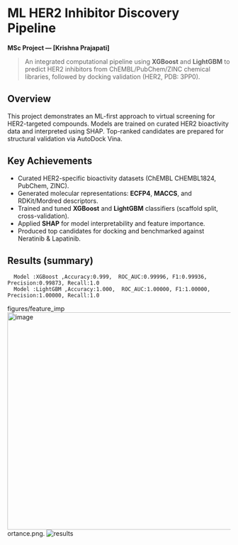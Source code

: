 # ML HER2 Inhibitor Discovery Pipeline
**MSc Project — [Krishna Prajapati]**

> An integrated computational pipeline using **XGBoost** and **LightGBM** to predict HER2 inhibitors from ChEMBL/PubChem/ZINC chemical libraries, followed by docking validation (HER2, PDB: 3PP0).

## Overview
This project demonstrates an ML-first approach to virtual screening for HER2-targeted compounds. Models are trained on curated HER2 bioactivity data and interpreted using SHAP. Top-ranked candidates are prepared for structural validation via AutoDock Vina.

## Key Achievements
- Curated HER2-specific bioactivity datasets (ChEMBL CHEMBL1824, PubChem, ZINC).  
- Generated molecular representations: **ECFP4**, **MACCS**, and RDKit/Mordred descriptors.  
- Trained and tuned **XGBoost** and **LightGBM** classifiers (scaffold split, cross-validation).  
- Applied **SHAP** for model interpretability and feature importance.  
- Produced top candidates for docking and benchmarked against Neratinib & Lapatinib.

## Results (summary)
      Model :XGBoost ,Accuracy:0.999,  ROC_AUC:0.99996, F1:0.99936, Precision:0.99873, Recall:1.0 
      Model :LightGBM ,Accuracy:1.000,  ROC_AUC:1.00000, F1:1.00000, Precision:1.00000, Recall:1.0                    
figures/feature_imp<img width="1091" height="490" alt="image" src="https://github.com/user-attachments/assets/98c15373-c6d0-49b3-b071-a79267234776" />
ortance.png.
![results](https://github.com/user-attachments/assets/eba411a3-6b9a-411b-bef4-ae7b756e3332)



